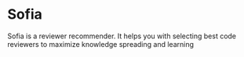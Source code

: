 # Sofia
Sofia is a reviewer recommender. It helps you with selecting best code reviewers to maximize knowledge spreading and learning
